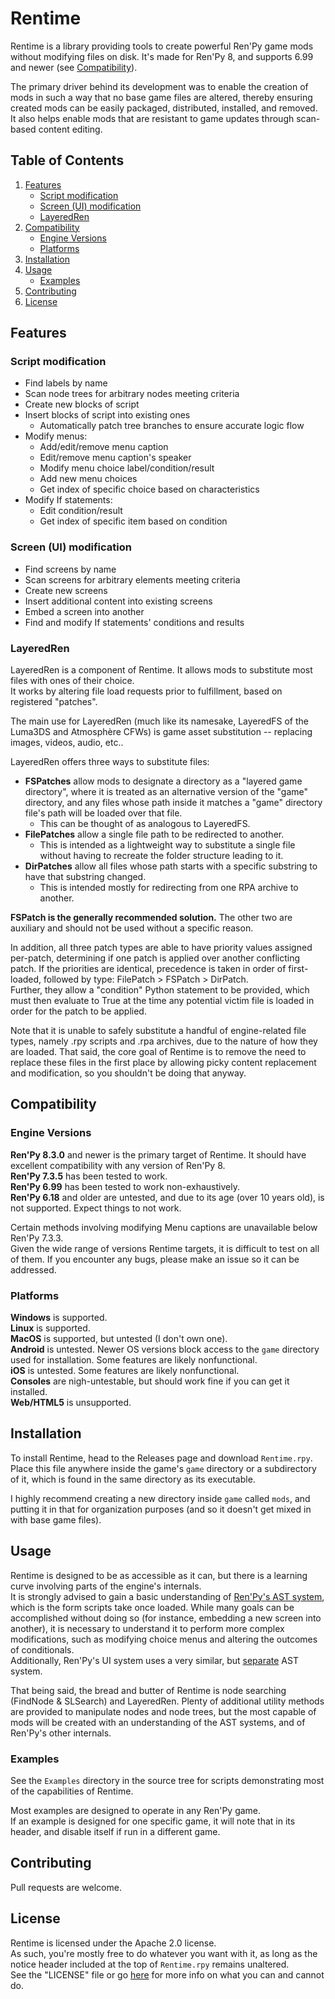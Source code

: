 # Rentime
Rentime is a library providing tools to create powerful Ren'Py game mods without modifying files on disk. It's made for Ren'Py 8, and supports 6.99 and newer (see [Compatibility](#Compatibility)).

The primary driver behind its development was to enable the creation of mods in such a way that no base game files are altered, thereby ensuring created mods can be easily packaged, distributed, installed, and removed. It also helps enable mods that are resistant to game updates through scan-based content editing.



## Table of Contents
1. [Features](#Features)
    - [Script modification](#Script-modification)
    - [Screen (UI) modification](#Screen-UI-modification)
    - [LayeredRen](#LayeredRen)
2. [Compatibility](#Compatibility)
    - [Engine Versions](#Engine-Versions)
    - [Platforms](#Platforms)
3. [Installation](#Installation)
4. [Usage](#Usage)
    - [Examples](#Examples)
5. [Contributing](#Contributing)
6. [License](#License)



## Features
### Script modification
- Find labels by name
- Scan node trees for arbitrary nodes meeting criteria
- Create new blocks of script
- Insert blocks of script into existing ones
    - Automatically patch tree branches to ensure accurate logic flow
- Modify menus:
    - Add/edit/remove menu caption
    - Edit/remove menu caption's speaker
    - Modify menu choice label/condition/result
    - Add new menu choices
    - Get index of specific choice based on characteristics
- Modify If statements:
    - Edit condition/result
    - Get index of specific item based on condition

### Screen (UI) modification
- Find screens by name
- Scan screens for arbitrary elements meeting criteria
- Create new screens
- Insert additional content into existing screens
- Embed a screen into another
- Find and modify If statements' conditions and results

### LayeredRen
LayeredRen is a component of Rentime. It allows mods to substitute most files with ones of their choice.  
It works by altering file load requests prior to fulfillment, based on registered "patches".

The main use for LayeredRen (much like its namesake, LayeredFS of the Luma3DS and Atmosphère CFWs) is game asset substitution -- replacing images, videos, audio, etc..

LayeredRen offers three ways to substitute files:
- **FSPatches** allow mods to designate a directory as a "layered game directory", where it is treated as an alternative version of the "game" directory, and any files whose path inside it matches a "game" directory file's path will be loaded over that file.
    - This can be thought of as analogous to LayeredFS.
- **FilePatches** allow a single file path to be redirected to another.
    - This is intended as a lightweight way to substitute a single file without having to recreate the folder structure leading to it.
- **DirPatches** allow all files whose path starts with a specific substring to have that substring changed.
    - This is intended mostly for redirecting from one RPA archive to another.

**FSPatch is the generally recommended solution.** The other two are auxiliary and should not be used without a specific reason.

In addition, all three patch types are able to have priority values assigned per-patch, determining if one patch is applied over another conflicting patch. If the priorities are identical, precedence is taken in order of first-loaded, followed by type: FilePatch > FSPatch > DirPatch.  
Further, they allow a "condition" Python statement to be provided, which must then evaluate to True at the time any potential victim file is loaded in order for the patch to be applied.

Note that it is unable to safely substitute a handful of engine-related file types, namely .rpy scripts and .rpa archives, due to the nature of how they are loaded. That said, the core goal of Rentime is to remove the need to replace these files in the first place by allowing picky content replacement and modification, so you shouldn't be doing that anyway.



## Compatibility
### Engine Versions
**Ren'Py 8.3.0** and newer is the primary target of Rentime. It should have excellent compatibility with any version of Ren'Py 8.  
**Ren'Py 7.3.5** has been tested to work.  
**Ren'Py 6.99** has been tested to work non-exhaustively.  
**Ren'Py 6.18** and older are untested, and due to its age (over 10 years old), is not supported. Expect things to not work.

Certain methods involving modifying Menu captions are unavailable below Ren'Py 7.3.3.  
Given the wide range of versions Rentime targets, it is difficult to test on all of them. If you encounter any bugs, please make an issue so it can be addressed.

### Platforms
**Windows** is supported.  
**Linux** is supported.  
**MacOS** is supported, but untested (I don't own one).  
**Android** is untested. Newer OS versions block access to the `game` directory used for installation. Some features are likely nonfunctional.  
**iOS** is untested. Some features are likely nonfunctional.  
**Consoles** are nigh-untestable, but should work fine if you can get it installed.  
**Web/HTML5** is unsupported.



## Installation
To install Rentime, head to the Releases page and download `Rentime.rpy`. Place this file anywhere inside the game's `game` directory or a subdirectory of it, which is found in the same directory as its executable.

I highly recommend creating a new directory inside `game` called `mods`, and putting it in that for organization purposes (and so it doesn't get mixed in with base game files).



## Usage
Rentime is designed to be as accessible as it can, but there is a learning curve involving parts of the engine's internals.  
It is strongly advised to gain a basic understanding of [Ren'Py's AST system](https://github.com/renpy/renpy/blob/master/renpy/ast.py), which is the form scripts take once loaded. While many goals can be accomplished without doing so (for instance, embedding a new screen into another), it is necessary to understand it to perform more complex modifications, such as modifying choice menus and altering the outcomes of conditionals.  
Additionally, Ren'Py's UI system uses a very similar, but [separate](https://github.com/renpy/renpy/tree/master/renpy/sl2) AST system.

That being said, the bread and butter of Rentime is node searching (FindNode & SLSearch) and LayeredRen. Plenty of additional utility methods are provided to manipulate nodes and node trees, but the most capable of mods will be created with an understanding of the AST systems, and of Ren'Py's other internals.

### Examples
See the `Examples` directory in the source tree for scripts demonstrating most of the capabilities of Rentime.

Most examples are designed to operate in any Ren'Py game.  
If an example is designed for one specific game, it will note that in its header, and disable itself if run in a different game.



## Contributing
Pull requests are welcome.



## License
Rentime is licensed under the Apache 2.0 license.  
As such, you're mostly free to do whatever you want with it, as long as the notice header included at the top of `Rentime.rpy` remains unaltered.  
See the "LICENSE" file or go [here](http://www.apache.org/licenses/LICENSE-2.0) for more info on what you can and cannot do.